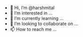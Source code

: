 - 👋 Hi, I’m @harshmital
- 👀 I’m interested in ...
- 🌱 I’m currently learning ...
- 💞️ I’m looking to collaborate on ...
- 📫 How to reach me ...

<!---
harshmital/harshmital is a ✨ special ✨ repository because its `README.md` (this file) appears on your GitHub profile.
You can click the Preview link to take a look at your changes.
--->
